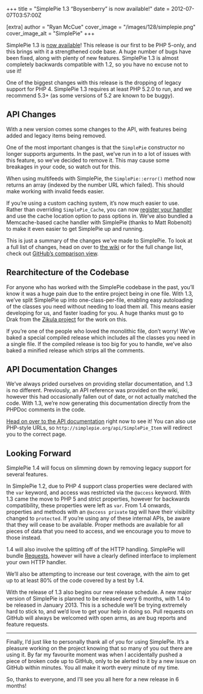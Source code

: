 +++
title = "SimplePie 1.3 “Boysenberry” is now available!"
date = 2012-07-07T03:57:00Z

[extra]
author = "Ryan McCue"
cover_image = "/images/128/simplepie.png"
cover_image_alt = "SimplePie"
+++

SimplePie 1.3 is [now available](/downloads/)! This release is our first to be PHP 5-only, and this brings with it a strengthened code base. A huge number of bugs have been fixed, along with plenty of new features. SimplePie 1.3 is almost completely backwards compatible with 1.2, so you have no excuse not to use it!

One of the biggest changes with this release is the dropping of legacy support for PHP 4. SimplePie 1.3 requires at least PHP 5.2.0 to run, and we recommend 5.3+ (as some versions of 5.2 are known to be buggy).

## API Changes

With a new version comes some changes to the API, with features being added and legacy items being removed.

One of the most important changes is that the `SimplePie` constructor no longer supports arguments. In the past, we’ve run in to a lot of issues with this feature, so we’ve decided to remove it. This may cause some breakages in your code, so watch out for this.

When using multifeeds with SimplePie, the `SimplePie::error()` method now returns an array (indexed by the number URL which failed). This should make working with invalid feeds easier.

If you’re using a custom caching system, it’s now much easier to use. Rather than overriding `SimplePie_Cache`, you can now [register your handler](/api/class-SimplePie_Cache.html#_register) and use the cache location option to pass options in. We’ve also bundled a Memcache-based cache handler with SimplePie (thanks to Matt Robenolt) to make it even easier to get SimplePie up and running.

This is just a summary of the changes we’ve made to SimplePie. To look at a full list of changes, head on over to [the wiki](@/wiki/misc/release_notes/simplepie_1.3.md) or for the full change list, check out [GitHub’s comparison view](https://github.com/simplepie/simplepie/compare/1.2...1.3).

## Rearchitecture of the Codebase

For anyone who has worked with the SimplePie codebase in the past, you’ll know it was a huge pain due to the entire project being in one file. With 1.3, we’ve split SimplePie up into one-class-per-file, enabling easy autoloading of the classes you need without needing to load them all. This means easier developing for us, and faster loading for you. A huge thanks must go to Drak from the [Zikula project](http://zikula.org/) for the work on this.

If you’re one of the people who loved the monolithic file, don’t worry! We’ve baked a special compiled release which includes all the classes you need in a single file. If the compiled release is too big for you to handle, we’ve also baked a minified release which strips all the comments.

## API Documentation Changes

We’ve always prided ourselves on providing stellar documentation, and 1.3 is no different. Previously, an API reference was provided on the wiki, however this had occasionally fallen out of date, or not actually matched the code. With 1.3, we’re now generating this documentation directly from the PHPDoc comments in the code.

[Head on over to the API documentation](/api/) right now to see it! You can also use PHP-style URLs, so `http://simplepie.org/api/SimplePie_Item` will redirect you to the correct page.

## Looking Forward

SimplePie 1.4 will focus on slimming down by removing legacy support for several features.

In SimplePie 1.2, due to PHP 4 support class properties were declared with the `var` keyword, and access was restricted via the `@access` keyword. With 1.3 came the move to PHP 5 and strict properties, however for backwards compatibility, these properties were left as `var`. From 1.4 onwards, properties and methods with an `@access private` tag will have their visibility changed to `protected`. If you’re using any of these internal APIs, be aware that they will cease to be available. Proper methods are available for all pieces of data that you need to access, and we encourage you to move to those instead.

1.4 will also involve the splitting off of the HTTP handling. SimplePie will bundle [Requests](http://requests.ryanmccue.info/), however will have a clearly defined interface to implement your own HTTP handler.

We’ll also be attempting to increase our test coverage, with the aim to get up to at least 80% of the code covered by a test by 1.4.

With the release of 1.3 also begins our new release schedule. A new major version of SimplePie is planned to be released every 6 months, with 1.4 to be released in January 2013. This is a schedule we’ll be trying extremely hard to stick to, and we’d love to get your help in doing so. Pull requests on GitHub will always be welcomed with open arms, as are bug reports and feature requests.

---

Finally, I’d just like to personally thank all of you for using SimplePie. It’s a pleasure working on the project knowing that so many of you out there are using it. By far my favourite moment was when I accidentally pushed a piece of broken code up to GitHub, only to be alerted to it by a new issue on GitHub within minutes. You all make it worth every minute of my time.

So, thanks to everyone, and I’ll see you all here for a new release in 6 months!
